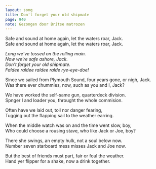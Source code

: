 ```yaml
---
layout: song
title: Don't forget your old shipmate
page: 940
note: Gezongen door Britse matrozen
---
```


Safe and sound at home again, let the waters roar, Jack.  
Safe and sound at home again, let the waters roar, Jack.  

_Long we've tossed on the rolling main.  
Now we're safe ashore, Jack.  
Don't forget your old shipmate.  
Faldee raldee raldee ralde rye-eye-doe!_  

Since we sailed from Plymouth Sound, four years gone, or nigh, Jack.  
Was there ever chummies, now, such as you and I, Jack?  

We have worked the self-same gun, quarterdeck division.  
Spnger I and loader you, throught the whole commision.  

Often have we laid out, toil nor danger fearing,  
Tugging out the flapping sail to the weather earring.  

When the middle watch was on and the time went slow, boy,  
Who could choose a rousing stave, who like Jack or Joe, boy?  

There she swings, an empty hulk, not a soul below now.  
Number seven starboard mess misses Jack and Joe now.  

But the best of friends must part, fair or foul the weather.  
Hand yer flipper for a shake, now a drink together.  
